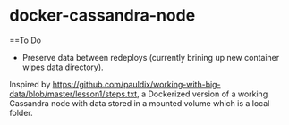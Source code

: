 docker-cassandra-node
=====================

==To Do
- Preserve data between redeploys (currently brining up new container wipes data directory).


Inspired by https://github.com/pauldix/working-with-big-data/blob/master/lesson1/steps.txt, a Dockerized version of a working Cassandra node with data stored in a mounted volume which is a local folder.
